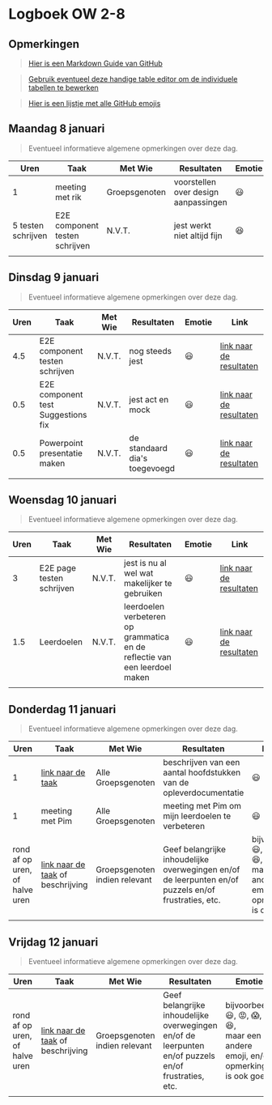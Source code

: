 # Logboek OW 2-8

## Opmerkingen

> [Hier is een Markdown Guide van GitHub](https://guides.github.com/features/mastering-markdown/)

> [Gebruik eventueel deze handige table editor om de individuele tabellen te bewerken](https://www.tablesgenerator.com/markdown_tables)

> [Hier is een lijstje met alle GitHub emojis](https://github.com/ikatyang/emoji-cheat-sheet/blob/master/README.md)

## Maandag 8 januari

> Eventueel informatieve algemene opmerkingen over deze dag.

| Uren               | Taak                           | Met Wie       | Resultaten                           | Emotie | Link |
|--------------------|--------------------------------|---------------|--------------------------------------|---|---|
| 1                  | meeting met rik                | Groepsgenoten | voorstellen over design aanpassingen |:smiley: | [link naar de resultaten](https://github.com/link-naar-de-commit) |
| 5 testen schrijven | E2E component testen schrijven | N.V.T.        | jest werkt niet altijd fijn          |:satisfied:| [link naar de resultaten](https://github.com/HANICA-DWA/project-sep23-klipspringer/commit/8c128bef37ce537ca0d7d2b970d4db5556e4ccf9) |
|                    |                                |               |                                      | | |


## Dinsdag 9 januari

> Eventueel informatieve algemene opmerkingen over deze dag.

| Uren | Taak                               | Met Wie | Resultaten                    | Emotie | Link |
|------|------------------------------------|---|-------------------------------|---|---|
| 4.5  | E2E component testen schrijven     |  N.V.T.  | nog steeds jest               |:smiley:| [link naar de resultaten](https://github.com/HANICA-DWA/project-sep23-klipspringer/commit/7a9505cfb15baadfc92eb68465b29262c7918509) |
| 0.5  | E2E component test Suggestions fix |  N.V.T.  | jest act en mock              |:smiley:| [link naar de resultaten](https://github.com/HANICA-DWA/project-sep23-klipspringer/commit/84338a0be4bbb5ad487a5948b4852c092451f104) |
| 0.5  | Powerpoint presentatie maken       |  N.V.T.  | de standaard dia's toegevoegd |:smiley:| [link naar de resultaten](https://github.com/HANICA-DWA/project-sep23-klipspringer/commit/32f764af41020541770f8e45f3b691976a0cc62d) |
|      |                                    | |                               | | |

## Woensdag 10 januari

> Eventueel informatieve algemene opmerkingen over deze dag.

| Uren | Taak                      | Met Wie | Resultaten                                                                 | Emotie | Link |
|------|---------------------------|---|----------------------------------------------------------------------------|---|---|
| 3    | E2E page testen schrijven |  N.V.T. | jest is nu al wel wat makelijker te gebruiken                              |:smiley: | [link naar de resultaten](https://github.com/HANICA-DWA/project-sep23-klipspringer/commit/655d5b06336c102a1b4a9a8394912fd24db78147) |
| 1.5  | Leerdoelen                |  N.V.T. | leerdoelen verbeteren op grammatica en de reflectie van een leerdoel maken |:smiley: | [link naar de resultaten](https://github.com/HANICA-DWA/project-sep23-klipspringer/commit/0f5dc11c4ff9581dcd379008649b2203f149f841) |
|      |                           | |                                                                            | | |

## Donderdag 11 januari

> Eventueel informatieve algemene opmerkingen over deze dag.

| Uren                           | Taak                                                                                     | Met Wie                       | Resultaten                                                                                           | Emotie | Link |
|--------------------------------|------------------------------------------------------------------------------------------|-------------------------------|------------------------------------------------------------------------------------------------------|---|---|
| 1                              | [link naar de taak](https://github.com/HANICA-DWA/project-sep23-klipspringer/issues/300) | Alle Groepsgenoten            | beschrijven van een aantal hoofdstukken van de opleverdocumentatie                                   |:smiley: | [link naar de resultaten](https://github.com/HANICA-DWA/project-sep23-klipspringer/commit/07ea2728a7492355561d24b5384d1e3126c9c72d) |
| 1                              | meeting met Pim                                                                          | Alle Groepsgenoten            | meeting met Pim om mijn leerdoelen te verbeteren                                                     |:smiley: |  |
| rond af op uren, of halve uren | [link naar de taak](https://github.com/link-naar-de-taak) of beschrijving                | Groepsgenoten indien relevant | Geef belangrijke inhoudelijke overwegingen en/of de leerpunten en/of puzzels en/of frustraties, etc. |bijvoorbeeld <br />:smiley:, :rage:, :scream:, of :satisfied:, <br />maar een andere emoji, en/of opmerking is ook goed | [link naar de resultaten](https://github.com/link-naar-de-commit) |
|                                |                                                                                          |                               |                                                                                                      | | |

## Vrijdag 12 januari

> Eventueel informatieve algemene opmerkingen over deze dag.

| Uren | Taak  | Met Wie | Resultaten | Emotie | Link |
|---|---|---|---|---|---|
| rond af op uren, of halve uren | [link naar de taak](https://github.com/link-naar-de-taak) of beschrijving | Groepsgenoten indien relevant | Geef belangrijke inhoudelijke overwegingen en/of de leerpunten en/of puzzels en/of frustraties, etc.  |bijvoorbeeld <br />:smiley:, :rage:, :scream:, of :satisfied:, <br />maar een andere emoji, en/of opmerking is ook goed | [link naar de resultaten](https://github.com/link-naar-de-commit) |
| | | | | | |
